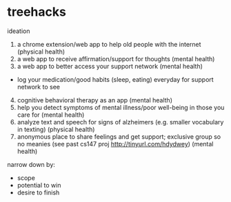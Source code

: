 # treehacks

ideation
1) a chrome extension/web app to help old people with the internet (physical health)
2) a web app to receive affirmation/support for thoughts (mental health)
3) a web app to better access your support network (mental health)
- log your medication/good habits (sleep, eating) everyday for support network to see
4) cognitive behavioral therapy as an app (mental health)
5) help you detect symptoms of mental illness/poor well-being in those you care for (mental health)
6) analyze text and speech for signs of alzheimers (e.g. smaller vocabulary in texting) (physical health)
7) anonymous place to share feelings and get support; exclusive group so no meanies (see past cs147 proj http://tinyurl.com/hdydwey) (mental health)


narrow down by: 
- scope
- potential to win
- desire to finish



